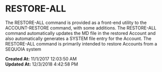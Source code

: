 # RESTORE-ALL

The RESTORE-ALL command is provided as a front-end utility to the ACCOUNT-RESTORE command, with some additions. The RESTORE-ALL command automatically updates the MD file in the restored Account and also automatically generates a SYSTEM file entry for the Account. The RESTORE-ALL command is primarily intended to restore Accounts from a SEQUOIA system  

**Created At:** 11/1/2017 12:03:50 AM  
**Updated At:** 12/3/2018 4:42:58 PM  

